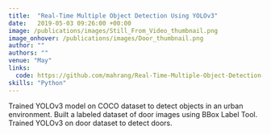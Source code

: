 ```yaml
---
title:  "Real-Time Multiple Object Detection Using YOLOv3"
date:   2019-05-03 09:26:00 +00:00
image: /publications/images/Still_From_Video_thumbnail.png
image_onhover: /publications/images/Door_thumbnail.png
author: ""
authors: ""
venue: "May"
links:
  code: https://github.com/mahrang/Real-Time-Multiple-Object-Detection-Using-YOLOv3
skills: "Python"
---
```

Trained YOLOv3 model on COCO dataset to detect objects in an urban environment.
Built a labeled dataset of door images using BBox Label Tool.  Trained YOLOv3 on door dataset to detect doors. 
